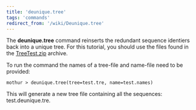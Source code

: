 ```yaml
---
title: 'deunique.tree'
tags: 'commands'
redirect_from: '/wiki/Deunique.tree'
---
```

The **deunique.tree** command reinserts the
redundant sequence identiers back into a unique tree. For this tutorial,
you should use the files found in the [
TreeTest.zip](https://mothur.s3.us-east-2.amazonaws.com/wiki/treetest.zip) archive.

To run the command the names of a tree-file and name-file need to be
provided:

    mothur > deunique.tree(tree=test.tre, name=test.names)

This will generate a new tree file containing all the sequences:
test.deunique.tre.


